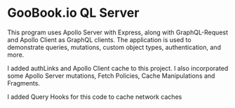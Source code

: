 # GooBook.io QL Server

This program uses Apollo Server with Express, along with GraphQL-Request and Apollo Client as GraphQL clients. The application is used to demonstrate queries, mutations, custom object types, authentication, and more.

I added authLinks and Apollo Client cache to this project. I also incorporated some Apollo Server mutations, Fetch Policies, Cache Manipulations and Fragments.

I added Query Hooks for this code to cache network caches 






